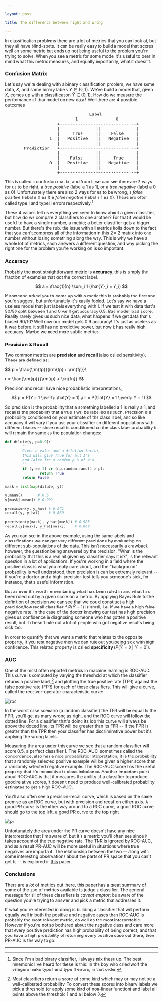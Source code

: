 ```yaml
---

layout: post

title: The difference between right and wrong

---
```



In classification problems there are a lot of metrics that you can look at, but they all have blind-spots. It can be really easy to build a model that scores well on some metric but ends up not being  useful to the problem you're trying to solve. When you see a metric for some model it's useful to bear in mind what this metric measures, and equally importantly, what it doesn't.

### Confusion Matrix

Let's say we're dealing with a binary classification problem, we have some data, $X$, and some binary labels $Y \in (0,1)$. We've build a model that, given $X$, comes up with a classification $\hat{Y} \in (0,1)$. How do we measure the performance of that model on new data? Well there are 4 possible outcomes

<center>
<pre>
           Label
            1               0
             +------------------------------+
             |              ||              |
             |     True     ||    False     |
          1  |   Positive   ||   Negative   |
             |              ||              |
Prediction   +------------------------------+
             |              ||              |
             |    False     ||     True     |
          0  |   Positive   ||   Negative   |
             |              ||              |
             +------------------------------+
</pre>
</center>

This is called a confusion matrix, and from it we can see there are 2 ways for us to be right, a *true positive* (label a $1$ as $1$), or a *true negative* (label a $0$ as $0$). Unfortunately there are also 2 ways for us to be wrong, a *false positive* (label a $0$ as $1$) a *false negative* (label a $1$ as $0$). These are often called type I and type II errors respectively.[^1]

These 4 values tell us everything we need to know about a given classifier, but how do we compare 2 classifiers to one another? For that it would be useful to have a single number, a metric; a better classifier gets a bigger number. But there's the rub, the issue with all metrics boils down to the fact that you can't compress all of the information in this $2\times2$ matrix into one number without losing something along the way. This is why we have a whole lot of metrics, each answers a different question, and why picking the right one for the problem you're working on is so important.  

### Accuracy

Probably the most straightforward metric is **accuracy**, this is simply the fraction of examples that got the correct label,

$$
a = \frac{1}{n} \sum_i 1 (\hat{Y}_i = Y_i)
$$

If someone asked you to come up with a metic this is probably the first one you'd suggest, but unfortunately it's easily fooled. Let's say we have a useless model that just labels everything with $1$. If we test it with data that's 50/50 split between $1$ and $0$ we'll get accuracy 0.5. Bad model, bad score. Reality rarely gives us such nice data, what happens if we get data that's biased 90/10? Well now our model gets 0.9 accuracy! It's just as useless as it was before, it still has no predictive power, but now it has really high accuracy. Maybe we need more subtle metrics.

### Precision & Recall

Two common metrics are **precision** and **recall** (also called sensitivity). These are defined as:

$$
p = \frac{\rm{tp}}{\rm{tp} + \rm{fp}}\\

r = \frac{\rm{tp}}{\rm{tp} + \rm{fn}}
$$

Precision and recall have nice probabilistic interpretations,

$$
p = P(Y = 1 \:\vert\: \hat{Y} = 1) \\
r = P(\hat{Y} = 1 \:\vert\: Y = 1)
$$

So precision is the probability that a something labelled a $1$ is really a $1$, and recall is the probability that a true $1$ will be labelled as such. Precision is a probability conditioned on your estimate of the class label, and so like accuracy it will vary if you use your classifier on different populations with different biases -- since recall is conditioned on the class label probability it will remain the same as the population changes:

```python
def dilute(y, p=0.9):
        '''
        Given a value and a dilution factor,
        this will give True for all 1's
        and False for a random p % of 0's
        '''
        if (y == 1) or (np.random.rand() > p):
                return True
        return False

mask = list(map(dilute, y))

y.mean()       # 0.5
y[mask].mean() # 0.909

precision(y, y_hat) # 0.871
recall(y, y_hat)    # 0.869

precision(y[mask], y_hat[mask]) # 0.985
recall(y[mask], y_hat[mask])    # 0.869
```

As you can see in the above example, using the same labels and classifications we can get very different precisions by evaluating on different sub-populations of the data. This isn't necessarily a drawback however, the question being answered by the precision, "What is the probability that this is a real hit given my classifier says it is?", is the relevant question in a lot of applications. If you're working in a field where the positive class is what you really care about, and the "background" probability is well understood, then precision is can be extremely relevant -- if you're a doctor and a high-precision test tells you someone's sick, for instance, that's useful information.

But as ever it's worth remembering what has been ruled in and what has been ruled out by a given score on a metric. By applying Bayes Rule to the definition of precision we can see that we could construct a high precision/low recall classifier if $P(\hat{Y} = 1)$ is small, i.e. if we have a high false negative rate. In the case of the doctor knowing our test has high precision gives us confidence in diagnosing someone who has gotten a positive result, but it doesn't rule out a lot of people who got negative results being sick too.

In order to quantify that we want a metric that relates to the opposite property, if you test negative then we can rule out you being sick with high confidence. This related property is called **specificity** $(P(\hat{Y} = 0 \:\vert\: Y = 0))$.

### AUC

One of the most often reported metrics in machine learning is ROC-AUC. This curve is computed by varying the threshold at which the classifier returns a positive label,[^2] and plotting the true positive rate (TPR) against the false positive rate (FPR) for each of these classifiers. This will give a curve, called the receiver-operator characteristic curve:

![roc](/images/errors/roc.png)  

In the worst case scenario (a random classifier) the TPR will be equal to the FPR, you'll get as many wrong as right, and the ROC curve will follow the dotted line. For a classifier that's doing its job this curve will always be above the dotted line, its TPR will be greater than its FPR -- if the FPR is greater than the TPR then your classifier has discriminative power but it's applying the wrong labels.

Measuring the area under this curve we see that a random classifier will score $0.5$, a perfect classifier $1$. The ROC-AUC, sometimes called the concordance, also has a nice probabilistic interpretation, it is the probability that a randomly selected positive example will be given a higher score than a randomly selected negative example. The ROC-AUC score has the useful property that it's insensitive to class imbalance. Another important point about ROC-AUC is that it measures the ability of a classifier to produce good relative scores, it doesn't need to produce well-calibrated probability estimates to get a high ROC-AUC.

You'll also often see a precision-recall curve, which is based on the same premise as an ROC curve, but with precision and recall on either axis. A good PR curve is the other way around to a ROC curve; a good ROC curve should go to the top left, a good PR curve to the top right

![pr](/images/errors/pr.png)


Unfortunately the area under the PR curve doesn't have any nice interpretation that I'm aware of, but it's a metric you'll often see since it takes account of the true negative rate. The TNR is ignored by ROC-AUC, and as a result PR-AUC will be more useful in situations where true negatives are important. The relationship between the two -- along with some interesting observations about the parts of PR space that you can't get to -- is explored in [this](http://pages.cs.wisc.edu/~jdavis/davisgoadrichcamera2.pdf) paper.


### Conclusions

There are a *lot* of metrics out there, [this](http://www.flinders.edu.au/science_engineering/fms/School-CSEM/publications/tech_reps-research_artfcts/TRRA_2007.pdf) paper has a great summary of some of the zoo of metrics available to judge a classifier. The general message for all of these classifiers is *caveat emptor*; be aware of the question you're trying to answer and pick a metric that addresses it.

If what you're interested in doing is building a classifier that will perform equally well in both the positive and negative cases then ROC-AUC is probably the most relevant metric, as well as the most interpretable. However if you're not so bothered about the negative class and care more that every positive prediction has high probability of being correct, and that you have a high probability of returning every positive case out there, then PR-AUC is the way to go.


---

[^1]: Since I'm a bad binary classifier, I always mix these up. The best mnemonic I've heard for these is this: in the boy who cried wolf the villagers make type I and type II errors, in that order.

[^2]: Most classifiers return a score of some kind which may or may not be a well-calibrated probability. To convert these scores into binary labels we pick a threshold (or apply some kind of non-linear function) and label all points above the threshold $1$ and all below $0$.
